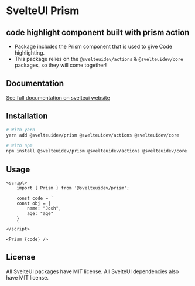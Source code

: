 # SvelteUI Prism

## **code highlight component built with prism action**

- Package includes the Prism component that is used to give Code highlighting.
- This package relies on the `@svelteuidev/actions` & `@svelteuidev/core` packages, so they will come together!

## Documentation

[See full documentation on svelteui website](https://svelteui.org/)

## Installation

```bash
# With yarn
yarn add @svelteuidev/prism @svelteuidev/actions @svelteuidev/core

# With npm
npm install @svelteuidev/prism @svelteuidev/actions @svelteuidev/core
```

## Usage

```tsx
<script>
    import { Prism } from '@svelteuidev/prism';

    const code = `
    const obj = {
        name: "Josh",
        age: "age"
    }
    `
</script>

<Prism {code} />
```

## License

All SvelteUI packages have MIT license. All SvelteUI dependencies also have MIT license.
